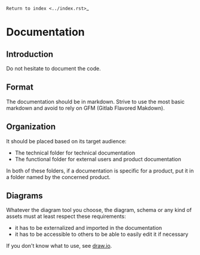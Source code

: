 `Return to index <../index.rst>`_

Documentation
=======

Introduction
-------------
Do not hesitate to document the code.

Format
-------
The documentation should be in markdown. Strive to use the most basic markdown and avoid to rely on GFM (Gitlab Flavored Makdown).

Organization
------------
It should be placed based on its target audience:
 - The technical folder for technical documentation
 - The functional folder for external users and product documentation

In both of these folders, if a documentation is specific for a product, put it in a folder named by the concerned product.

Diagrams
--------
Whatever the diagram tool you choose, the diagram, schema or any kind of assets must at least respect these requirements:
 - it has to be externalized and imported in the documentation
 - it has to be accessible to others to be able to easily edit it if necessary

If you don't know what to use, see [draw.io](https://draw.io).
